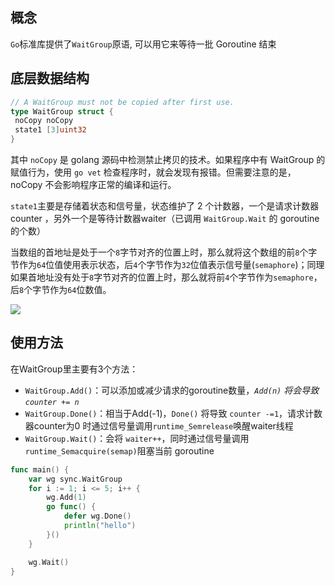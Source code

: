 ## 概念

`Go`标准库提供了`WaitGroup`原语,  可以用它来等待一批 Goroutine 结束

## 底层数据结构

```go
// A WaitGroup must not be copied after first use.
type WaitGroup struct {
 noCopy noCopy
 state1 [3]uint32
}
```

其中 `noCopy` 是 golang 源码中检测禁止拷贝的技术。如果程序中有 WaitGroup 的赋值行为，使用 `go vet` 检查程序时，就会发现有报错。但需要注意的是，noCopy 不会影响程序正常的编译和运行。

`state1`主要是存储着状态和信号量，状态维护了 2 个计数器，一个是请求计数器counter ，另外一个是等待计数器waiter（已调用 `WaitGroup.Wait` 的 goroutine 的个数）

当数组的首地址是处于一个`8`字节对齐的位置上时，那么就将这个数组的前`8`个字节作为`64`位值使用表示状态，后`4`个字节作为`32`位值表示信号量(`semaphore`)；同理如果首地址没有处于`8`字节对齐的位置上时，那么就将前`4`个字节作为`semaphore`，后`8`个字节作为`64`位数值。

![](https://image-1302243118.cos.ap-beijing.myqcloud.com/img/image-20220522104433409.png)

## 使用方法

在WaitGroup里主要有3个方法：

- `WaitGroup.Add()`：可以添加或减少请求的goroutine数量，*`Add(n)` 将会导致 `counter += n`*
- `WaitGroup.Done()`：相当于Add(-1)，`Done()` 将导致 `counter -=1`，请求计数器counter为0 时通过信号量调用`runtime_Semrelease`唤醒waiter线程
- `WaitGroup.Wait()`：会将 `waiter++`，同时通过信号量调用 `runtime_Semacquire(semap)`阻塞当前 goroutine

```go
func main() {
    var wg sync.WaitGroup
    for i := 1; i <= 5; i++ {
        wg.Add(1)
        go func() {
            defer wg.Done()
            println("hello")
        }()
    }

    wg.Wait()
}
```

